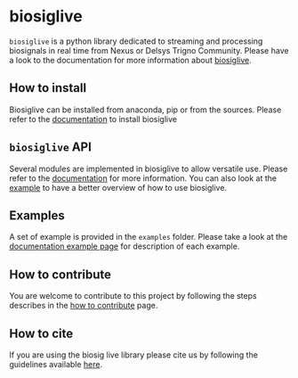 # biosiglive
`biosiglive` is a python library dedicated to streaming and processing biosignals in real time from Nexus or Delsys Trigno Community.
Please have a look to the documentation for more information about [biosiglive](https://biosiglive.readthedocs.io/en/latest/index.html).

## How to install
Biosiglive can be installed from anaconda, pip or from the sources.
Please refer to the [documentation](https://biosiglive.readthedocs.io/en/latest/install.html) to install biosiglive 

## `biosiglive` API
Several modules are implemented in biosiglive to allow versatile use. Please refer to the [documentation](https://biosiglive.readthedocs.io/en/latest/APIDocumentation.html) for more information. 
You can also look at the [example](https://biosiglive.readthedocs.io/en/latest/examples.html) to have a better overview of how to use biosiglive. 

## Examples
A set of example is provided in the `examples` folder. Please take a look at the [documentation example page](https://biosiglive.readthedocs.io/en/latest/examples.html) for description of each example.

## How to contribute
You are welcome to contribute to this project by following the steps describes in the 
[how to contribute](https://biosiglive.readthedocs.io/en/latest/contributing.html) page.

## How to cite
If you are using the biosig live library please cite us by following the guidelines available [here](https://biosiglive.readthedocs.io/en/latest/cite.html).










